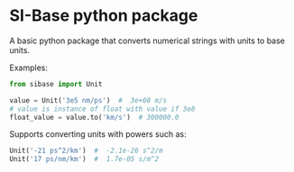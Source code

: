 # SI-Base python package

A basic python package that converts numerical strings with units to base units.

Examples:

```python
from sibase import Unit

value = Unit('3e5 nm/ps')  #  3e+08 m/s
# value is instance of float with value if 3e8
float_value = value.to('km/s')  # 300000.0
```

Supports converting units with powers such as:

```python
Unit('-21 ps^2/km')  #  -2.1e-26 s^2/m
Unit('17 ps/nm/km')  #  1.7e-05 s/m^2
```